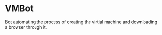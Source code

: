 # VMBot
Bot automating the process of creating the virtial machine and downloading a browser through it.
